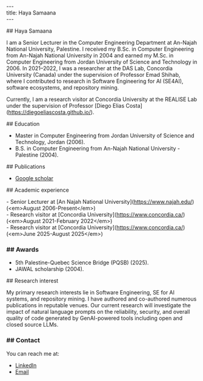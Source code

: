 \---  
title: Haya Samaana  
\---

\#\# Haya Samaana

I am a Senior Lecturer in the Computer Engineering Department at An-Najah National University, Palestine. I received my B.Sc. in Computer Engineering from An-Najah National University in 2004 and earned my M.Sc. in Computer Engineering from Jordan University of Science and Technology in 2006\. In 2021–2022, I was a researcher at the DAS Lab, Concordia University (Canada)  under the supervision of Professor Emad Shihab, where I contributed to research in Software Engineering for AI (SE4AI), software ecosystems, and repository mining.

Currently, I am a research visitor  at Concordia University at the REALISE Lab under the supervision of Professor \[Diego Elias Costa\](https://diegoeliascosta.github.io/). 

\#\# Education

- Master in Computer Engineering from Jordan University of Science and Technology,  Jordan  (2006).  
- B.S. in Computer Engineering from An-Najah National University \- Palestine (2004).

\#\# Publications

- [Google scholar](https://scholar.google.com/citations?hl=en&user=eG1g0UIAAAAJ)

\#\# Academic experience

\- Senior Lecturer at \[An Najah National University\](https://www.najah.edu/) (\<em\>August 2006-Present\</em\>)  
\- Research visitor at  \[Concordia University\](https://www.concordia.ca/) (\<em\>August 2021-February 2022\</em\>)  
\- Research visitor at  \[Concordia University\](https://www.concordia.ca/) (\<em\>June 2025-August 2025\</em\>)

### \#\# Awards

- 5th Palestine-Quebec Science Bridge (PQSB) (2025).
- JAWAL scholarship (2004).

\#\# Research interest

My primary research interests lie in Software Engineering, SE for AI systems, and repository mining. I have authored and co-authored numerous publications in reputable venues.
Our current research will investigate the impact of natural language prompts on the reliability, security, and overall quality of code generated by GenAI-powered tools including open and closed source LLMs.

### \#\# Contact

You can reach me at:

* [LinkedIn](https://www.linkedin.com/in/haya-samaana/)  
* [Email](mailto:hayasam@najah.edu)

